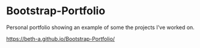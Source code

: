 # Bootstrap-Portfolio

Personal portfolio showing an example of some the projects I've worked on.

https://beth-a.github.io/Bootstrap-Portfolio/
